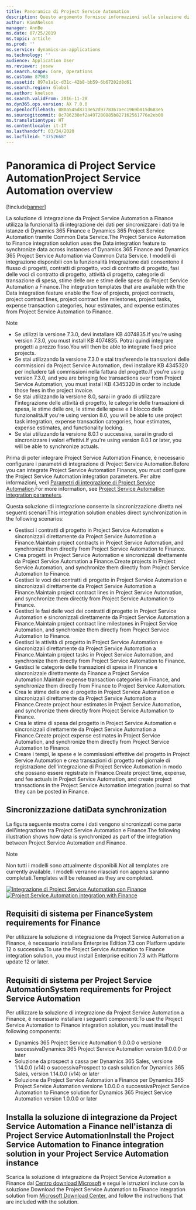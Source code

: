 ```yaml
---
title: Panoramica di Project Service Automation
description: Questo argomento fornisce informazioni sulla soluzione di integrazione tra Dynamics 365 Project Service Automation e Dynamics 365 Finance.
author: KimANelson
manager: AnnBe
ms.date: 07/25/2019
ms.topic: article
ms.prod: ''
ms.service: dynamics-ax-applications
ms.technology: ''
audience: Application User
ms.reviewer: josaw
ms.search.scope: Core, Operations
ms.custom: 87983
ms.assetid: 897e1a1c-d31c-42b8-bb59-6b67202d8d61
ms.search.region: Global
ms.author: knelson
ms.search.validFrom: 2016-11-28
ms.dyn365.ops.version: AX 7.0.0
ms.openlocfilehash: 080a545d8713e52d9778367aec1969b815d683e5
ms.sourcegitcommit: 8c786230ef2a497280885b827162561776e2eb00
ms.translationtype: HT
ms.contentlocale: it-IT
ms.lasthandoff: 03/24/2020
ms.locfileid: "3752668"
---
```

# <a name="project-service-automation-overview"></a><span data-ttu-id="38bc5-103">Panoramica di Project Service Automation</span><span class="sxs-lookup"><span data-stu-id="38bc5-103">Project Service Automation overview</span></span>

[!include[banner](../includes/banner.md)]

<span data-ttu-id="38bc5-104">La soluzione di integrazione da Project Service Automation a Finance utilizza la funzionalità di integrazione dei dati per sincronizzare i dati tra le istanze di Dynamics 365 Finance e Dynamics 365 Project Service Automation tramite Common Data Service.</span><span class="sxs-lookup"><span data-stu-id="38bc5-104">The Project Service Automation to Finance integration solution uses the Data integration feature to synchronize data across instances of Dynamics 365 Finance and Dynamics 365 Project Service Automation via Common Data Service.</span></span> <span data-ttu-id="38bc5-105">I modelli di integrazione disponibili con la funzionalità Integrazione dati consentono il flusso di progetti, contratti di progetto, voci di contratto di progetto, fasi delle voci di contratto di progetto, attività di progetto, categorie di transazione di spesa, stime delle ore e stime delle spese da Project Service Automation a Finance.</span><span class="sxs-lookup"><span data-stu-id="38bc5-105">The integration templates that are available with the Data integration feature enable the flow of projects, project contracts, project contract lines, project contract line milestones, project tasks, expense transaction categories, hour estimates, and expense estimates from Project Service Automation to Finance.</span></span>

> [!NOTE]
> - <span data-ttu-id="38bc5-106">Se utilizzi la versione 7.3.0, devi installare KB 4074835.</span><span class="sxs-lookup"><span data-stu-id="38bc5-106">If you're using version 7.3.0, you must install KB 4074835.</span></span> <span data-ttu-id="38bc5-107">Potrai quindi integrare progetti a prezzo fisso.</span><span class="sxs-lookup"><span data-stu-id="38bc5-107">You will then be able to integrate fixed price projects.</span></span>
> - <span data-ttu-id="38bc5-108">Se stai utilizzando la versione 7.3.0 e stai trasferendo le transazioni delle commissioni da Project Service Automation, devi installare KB 4345320 per includere tali commissioni nella fattura del progetto.</span><span class="sxs-lookup"><span data-stu-id="38bc5-108">If you're using version 7.3.0, and you are bringing fee transactions over from Project Service Automation, you must install KB 4345320 in order to include those fees in the project invoice.</span></span>
> - <span data-ttu-id="38bc5-109">Se stai utilizzando la versione 8.0, sarai in grado di utilizzare l'integrazione delle attività di progetto, le categorie delle transazioni di spesa, le stime delle ore, le stime delle spese e il blocco delle funzionalità.</span><span class="sxs-lookup"><span data-stu-id="38bc5-109">If you're using version 8.0, you will be able to use project task integration, expense transaction categories, hour estimates, expense estimates, and functionality locking.</span></span>
> - <span data-ttu-id="38bc5-110">Se stai utilizzando la versione 8.0.1 o successiva, sarai in grado di sincronizzare i valori effettivi.</span><span class="sxs-lookup"><span data-stu-id="38bc5-110">If you're using version 8.0.1 or later, you will be able to synchronize actuals.</span></span>

<span data-ttu-id="38bc5-111">Prima di poter integrare Project Service Automation Finance, è necessario configurare i parametri di integrazione di Project Service Automation.</span><span class="sxs-lookup"><span data-stu-id="38bc5-111">Before you can integrate Project Service Automation Finance, you must configure the Project Service Automation integration parameters.</span></span> <span data-ttu-id="38bc5-112">Per altre informazioni, vedi [Parametri di integrazione di Project Service Automation](PSA-parameters.md).</span><span class="sxs-lookup"><span data-stu-id="38bc5-112">For more information, see [Project Service Automation integration parameters](PSA-parameters.md).</span></span>

<span data-ttu-id="38bc5-113">Questa soluzione di integrazione consente la sincronizzazione diretta nei seguenti scenari:</span><span class="sxs-lookup"><span data-stu-id="38bc5-113">This integration solution enables direct synchronization in the following scenarios:</span></span>

- <span data-ttu-id="38bc5-114">Gestisci i contratti di progetto in Project Service Automation e sincronizzali direttamente da Project Service Automation a Finance.</span><span class="sxs-lookup"><span data-stu-id="38bc5-114">Maintain project contracts in Project Service Automation, and synchronize them directly from Project Service Automation to Finance.</span></span>
- <span data-ttu-id="38bc5-115">Crea progetti in Project Service Automation e sincronizzali direttamente da Project Service Automation a Finance.</span><span class="sxs-lookup"><span data-stu-id="38bc5-115">Create projects in Project Service Automation, and synchronize them directly from Project Service Automation to Finance.</span></span>
- <span data-ttu-id="38bc5-116">Gestisci le voci dei contratti di progetto in Project Service Automation e sincronizzali direttamente da Project Service Automation a Finance.</span><span class="sxs-lookup"><span data-stu-id="38bc5-116">Maintain project contract lines in Project Service Automation, and synchronize them directly from Project Service Automation to Finance.</span></span>
- <span data-ttu-id="38bc5-117">Gestisci le fasi delle voci dei contratti di progetto in Project Service Automation e sincronizzali direttamente da Project Service Automation a Finance.</span><span class="sxs-lookup"><span data-stu-id="38bc5-117">Maintain project contract line milestones in Project Service Automation, and synchronize them directly from Project Service Automation to Finance.</span></span>
- <span data-ttu-id="38bc5-118">Gestisci le attività di progetto in Project Service Automation e sincronizzali direttamente da Project Service Automation a Finance.</span><span class="sxs-lookup"><span data-stu-id="38bc5-118">Maintain project tasks in Project Service Automation, and synchronize them directly from Project Service Automation to Finance.</span></span>
- <span data-ttu-id="38bc5-119">Gestisci le categorie delle transazioni di spesa in Finance e sincronizzale direttamente da Finance a Project Service Automation.</span><span class="sxs-lookup"><span data-stu-id="38bc5-119">Maintain expense transaction categories in Finance, and synchronize them directly from Finance to Project Service Automation.</span></span>
- <span data-ttu-id="38bc5-120">Crea le stime delle ore di progetto in Project Service Automation e sincronizzali direttamente da Project Service Automation a Finance.</span><span class="sxs-lookup"><span data-stu-id="38bc5-120">Create project hour estimates in Project Service Automation, and synchronize them directly from Project Service Automation to Finance.</span></span>
- <span data-ttu-id="38bc5-121">Crea le stime di spesa del progetto in Project Service Automation e sincronizzali direttamente da Project Service Automation a Finance.</span><span class="sxs-lookup"><span data-stu-id="38bc5-121">Create project expense estimates in Project Service Automation, and synchronize them directly from Project Service Automation to Finance.</span></span>
- <span data-ttu-id="38bc5-122">Creare i tempi, le spese e le commissioni effettive del progetto in Project Service Automation e crea transazioni di progetto nel giornale di registrazione dell'integrazione di Project Service Automation in modo che possano essere registrate in Finance.</span><span class="sxs-lookup"><span data-stu-id="38bc5-122">Create project time, expense, and fee actuals in Project Service Automation, and create project transactions in the Project Service Automation integration journal so that they can be posted in Finance.</span></span>

## <a name="data-synchronization"></a><span data-ttu-id="38bc5-123">Sincronizzazione dati</span><span class="sxs-lookup"><span data-stu-id="38bc5-123">Data synchronization</span></span>

<span data-ttu-id="38bc5-124">La figura seguente mostra come i dati vengono sincronizzati come parte dell'integrazione tra Project Service Automation e Finance.</span><span class="sxs-lookup"><span data-stu-id="38bc5-124">The following illustration shows how data is synchronized as part of the integration between Project Service Automation and Finance.</span></span>

> [!NOTE]
> <span data-ttu-id="38bc5-125">Non tutti i modelli sono attualmente disponibili.</span><span class="sxs-lookup"><span data-stu-id="38bc5-125">Not all templates are currently available.</span></span> <span data-ttu-id="38bc5-126">I modelli verranno rilasciati non appena saranno completati.</span><span class="sxs-lookup"><span data-stu-id="38bc5-126">Templates will be released as they are completed.</span></span>

<span data-ttu-id="38bc5-127">[![Integrazione di Project Service Automation con Finance](./media/PSA-integration.png)](./media/PSA-integration.png)</span><span class="sxs-lookup"><span data-stu-id="38bc5-127">[![Project Service Automation integration with Finance](./media/PSA-integration.png)](./media/PSA-integration.png)</span></span>

## <a name="system-requirements-for-finance"></a><span data-ttu-id="38bc5-128">Requisiti di sistema per Finance</span><span class="sxs-lookup"><span data-stu-id="38bc5-128">System requirements for Finance</span></span>

<span data-ttu-id="38bc5-129">Per utilizzare la soluzione di integrazione da Project Service Automation a Finance, è necessario installare Enterprise Edition 7.3 con Platform update 12 o successiva.</span><span class="sxs-lookup"><span data-stu-id="38bc5-129">To use the Project Service Automation to Finance integration solution, you must install Enterprise edition 7.3 with Platform update 12 or later.</span></span>

## <a name="system-requirements-for-project-service-automation"></a><span data-ttu-id="38bc5-130">Requisiti di sistema per Project Service Automation</span><span class="sxs-lookup"><span data-stu-id="38bc5-130">System requirements for Project Service Automation</span></span>

<span data-ttu-id="38bc5-131">Per utilizzare la soluzione di integrazione da Project Service Automation a Finance, è necessario installare i seguenti componenti:</span><span class="sxs-lookup"><span data-stu-id="38bc5-131">To use the Project Service Automation to Finance integration solution, you must install the following components:</span></span>

- <span data-ttu-id="38bc5-132">Dynamics 365 Project Service Automation 9.0.0.0 o versione successiva</span><span class="sxs-lookup"><span data-stu-id="38bc5-132">Dynamics 365 Project Service Automation version 9.0.0.0 or later</span></span>
- <span data-ttu-id="38bc5-133">Soluzione da prospect a cassa per Dynamics 365 Sales, versione 1.14.0.0 (v14) o successiva</span><span class="sxs-lookup"><span data-stu-id="38bc5-133">Prospect to cash solution for Dynamics 365 Sales, version 1.14.0.0 (v14) or later</span></span>
- <span data-ttu-id="38bc5-134">Soluzione da Project Service Automation a Finance per Dynamics 365 Project Service Automation versione 1.0.0.0 o successiva</span><span class="sxs-lookup"><span data-stu-id="38bc5-134">Project Service Automation to Finance solution for Dynamics 365 Project Service Automation version 1.0.0.0 or later</span></span>

## <a name="install-the-project-service-automation-to-finance-integration-solution-in-your-project-service-automation-instance"></a><span data-ttu-id="38bc5-135">Installa la soluzione di integrazione da Project Service Automation a Finance nell'istanza di Project Service Automation</span><span class="sxs-lookup"><span data-stu-id="38bc5-135">Install the Project Service Automation to Finance integration solution in your Project Service Automation instance</span></span>

<span data-ttu-id="38bc5-136">Scarica la soluzione di integrazione da Project Service Automation a Finance dal [Centro download Microsoft](https://www.microsoft.com/download/details.aspx?id=57016) e segui le istruzioni incluse con la soluzione.</span><span class="sxs-lookup"><span data-stu-id="38bc5-136">Download the Project Service Automation to Finance integration solution from [Microsoft Download Center](https://www.microsoft.com/download/details.aspx?id=57016), and follow the instructions that are included with the solution.</span></span>
